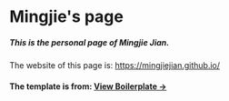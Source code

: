 # Mingjie's page

##### This is the personal page of Mingjie Jian.

The website of this page is: https://mingjiejian.github.io/

#### The template is from: [View Boilerplate &rarr;](http://huangxuan.me/huxblog-boilerplate/)
